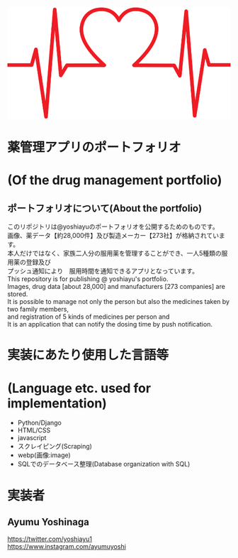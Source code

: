 ![薬](./medicine0.png)

# 薬管理アプリのポートフォリオ  
# (Of the drug management portfolio)

## ポートフォリオについて(About the portfolio)  

このリポジトリは@yoshiayuのポートフォリオを公開するためのものです。  
画像、薬データ【約28,000件】及び製造メーカー【273社】が格納されています。  
本人だけではなく、家族二人分の服用薬を管理することができ、一人5種類の服用薬の登録及び  
プッシュ通知により　服用時間を通知できるアプリとなっています。  
This repository is for publishing @ yoshiayu's portfolio.  
Images, drug data [about 28,000] and manufacturers [273 companies] are stored.  
It is possible to manage not only the person but also the medicines taken by two family members,  
and registration of 5 kinds of medicines per person and  
It is an application that can notify the dosing time by push notification.  


# 実装にあたり使用した言語等  
# (Language etc. used for implementation)
* Python/Django
* HTML/CSS
* javascript
* スクレイピング(Scraping)
* webp(画像:image)
* SQLでのデータベース整理(Database organization with SQL)

# 実装者  
## Ayumu Yoshinaga  
https://twitter.com/yoshiayu1  
https://www.instagram.com/ayumuyoshi


